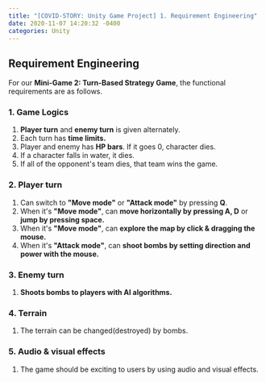 ```yaml
---
title: "[COVID-STORY: Unity Game Project] 1. Requirement Engineering"
date: 2020-11-07 14:20:32 -0400
categories: Unity
---
```

## Requirement Engineering
For our **Mini-Game 2: Turn-Based Strategy Game**, the functional requirements are as follows.

### 1. Game Logics
1. **Player turn** and **enemy turn** is given alternately.
2. Each turn has **time limits.**
3. Player and enemy has **HP bars**. If it goes 0, character dies.
4. If a character falls in water, it dies.
5. If all of the opponent's team dies, that team wins the game. 

### 2. Player turn
1. Can switch to **"Move mode"** or **"Attack mode"** by pressing **Q**.
2. When it's **"Move mode"**, can **move horizontally by pressing A, D** or **jump by pressing space.**
3. When it's **"Move mode"**, can **explore the map by click & dragging the mouse.**
4. When it's **"Attack mode"**, can **shoot bombs by setting direction and power with the mouse.**

### 3. Enemy turn
1. **Shoots bombs to players with AI algorithms.**

### 4. Terrain
1. The terrain can be changed(destroyed) by bombs.

### 5. Audio & visual effects
1. The game should be exciting to users by using audio and visual effects.
